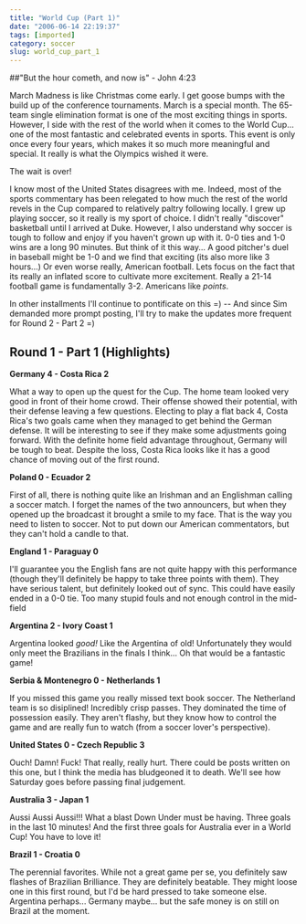 ```yaml
---
title: "World Cup (Part 1)"
date: "2006-06-14 22:19:37"
tags: [imported]
category: soccer
slug: world_cup_part_1
---
```


##"But the hour cometh, and now is" - John 4:23

March Madness is like Christmas come early. I get goose bumps with the build up
of the conference tournaments. March is a special month. The 65-team single
elimination format is one of the most exciting things in sports. However, I side
with the rest of the world when it comes to the World Cup... one of the most
fantastic and celebrated events in sports. This event is only once every four
years, which makes it so much more meaningful and special. It really is what the
Olympics wished it were.

The wait is over!

I know most of the United States disagrees with me. Indeed, most of the sports
commentary has been relegated to how much the rest of the world revels in the
Cup compared to relatively paltry following locally. I grew up playing soccer,
so it really is my sport of choice. I didn't really "discover" basketball until
I arrived at Duke. However, I also understand why soccer is tough to follow and
enjoy if you haven't grown up with it. 0-0 ties and 1-0 wins are a long 90
minutes. But think of it this way... A good pitcher's duel in baseball might be
1-0 and we find that exciting (its also more like 3 hours...) Or even worse
really, American football. Lets focus on the fact that its really an inflated
score to cultivate more excitement. Really a 21-14 football game is
fundamentally 3-2. Americans like <em>points</em>.

In other installments I'll continue to pontificate on this =) -- And since Sim
demanded more prompt posting, I'll try to make the updates more frequent for
Round 2 - Part 2 =)

## Round 1 - Part 1 (Highlights)

<strong>Germany 4 - Costa Rica 2</strong>

What a way to open up the quest for the Cup. The home team looked very good in
front of their home crowd. Their offense showed their potential, with their
defense leaving a few questions. Electing to play a flat back 4, Costa Rica's
two goals came when they managed to get behind the German defense. It will be
interesting to see if they make some adjustments going forward. With the
definite home field advantage throughout, Germany will be tough to beat. Despite
the loss, Costa Rica looks like it has a good chance of moving out of the first
round.

<strong>Poland 0 - Ecuador 2</strong>

First of all, there is nothing quite like an Irishman and an Englishman calling
a soccer match. I forget the names of the two announcers, but when they opened
up the broadcast it brought a smile to my face. That is the way you need to
listen to soccer. Not to put down our American commentators, but they can't hold
a candle to that.

<strong>England 1 - Paraguay 0</strong>

I'll guarantee you the English fans are not quite happy with this performance
(though they'll definitely be happy to take three points with them). They have
serious talent, but definitely looked out of sync. This could have easily ended
in a 0-0 tie. Too many stupid fouls and not enough control in the mid-field

<strong>Argentina 2 - Ivory Coast 1</strong>

Argentina looked <em>good!</em> Like the Argentina of old! Unfortunately they
would only meet the Brazilians in the finals I think... Oh that would be a
fantastic game!

<strong>Serbia & Montenegro 0 - Netherlands 1</strong>

If you missed this game you really missed text book soccer. The Netherland team
is so disiplined! Incredibly crisp passes. They dominated the time of possession
easily. They aren't flashy, but they know how to control the game and are really
fun to watch (from a soccer lover's perspective).

<strong>United States 0 - Czech Republic 3</strong>

Ouch! Damn! Fuck! That really, really hurt. There could be posts written on this
one, but I think the media has bludgeoned it to death. We'll see how Saturday
goes before passing final judgement.

<strong>Australia 3 - Japan 1</strong>

Aussi Aussi Aussi!!! What a blast Down Under must be having. Three goals in the
last 10 minutes! And the first three goals for Australia ever in a World Cup!
You have to love it!

<strong>Brazil 1 - Croatia 0</strong>

The perennial favorites. While not a great game per se, you definitely saw
flashes of Brazilian Brilliance. They are definitely beatable. They might loose
one in this first round, but I'd be hard pressed to take someone else. Argentina
perhaps... Germany maybe... but the safe money is on still on Brazil at the
moment.
